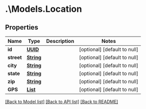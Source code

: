 # .\Models.Location
## Properties

Name | Type | Description | Notes
------------ | ------------- | ------------- | -------------
**id** | [**UUID**](UUID.md) |  | [optional] [default to null]
**street** | [**String**](string.md) |  | [optional] [default to null]
**city** | [**String**](string.md) |  | [optional] [default to null]
**state** | [**String**](string.md) |  | [optional] [default to null]
**zip** | [**String**](string.md) |  | [optional] [default to null]
**GPS** | [**List**](number.md) |  | [optional] [default to null]

[[Back to Model list]](../README.md#documentation-for-models) [[Back to API list]](../README.md#documentation-for-api-endpoints) [[Back to README]](../README.md)

